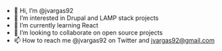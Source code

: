 - 👋 Hi, I’m @jvargas92
- 👀 I’m interested in Drupal and LAMP stack projects
- 🌱 I’m currently learning React
- 💞️ I’m looking to collaborate on open source projects
- 📫 How to reach me @jvargas92 on Twitter and jvargas92@gmail.com

<!---
jvargas92/jvargas92 is a ✨ special ✨ repository because its `README.md` (this file) appears on your GitHub profile.
You can click the Preview link to take a look at your changes.
--->
